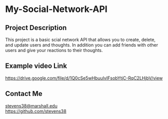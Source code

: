 # My-Social-Network-API

## Project Description
This project is a basic scial network API that allows you to create, delete, and update users and thoughts. In addition you can add friends with other users and give your reactions to their thoughts.

## Example video Link
https://drive.google.com/file/d/1Q0cSe5wHbuulvIFsobYtjC-RqC2LHjbV/view


## Contact Me
stevens38@marshall.edu <br>
https://github.com/stevens38

